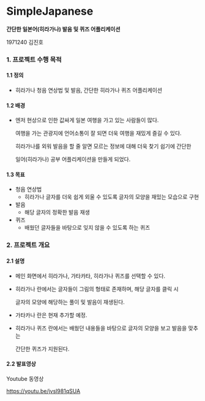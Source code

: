 # SimpleJapanese
**간단한 일본어(히라가나) 발음 및 퀴즈 어플리케이션**

1971240 김진호



### 1. 프로젝트 수행 목적

#### 1.1 정의

- 히라가나 청음 연상법 및 발음, 간단한 히라가나 퀴즈 어플리케이션

#### 1.2 배경

- 엔저 현상으로 인한 값싸게 일본 여행을 가고 있는 사람들이 많다.

  여행을 가는 관광지에 언어소통이 잘 되면 더욱 여행을 재밌게 즐길 수 있다.

  히라가나를 외워 발음을 할 줄 알면 모르는 정보에 대해 더욱 찾기 쉽기에 간단한

  일어(히라가나) 공부 어플리케이션을 만들게 되었다.

#### 1.3 목표

- 청음 연상법
  - 히라가나 글자를 더욱 쉽게 외울 수 있도록 글자의 모양을 재밌는 모습으로 구현
- 발음
  - 해당 글자의 정확한 발음 재생
- 퀴즈
  - 배웠던 글자들을 바탕으로 잊지 않을 수 있도록 하는 퀴즈

### 2. 프로젝트 개요

#### 2.1 설명

- 메인 화면에서 히라가나, 가타카타, 히라가나 퀴즈를 선택할 수 있다.

- 히라가나 란에서는 글자들이 그림의 형태로 존재하며, 해당 글자를 클릭 시

  글자의 모양에 해당하는 풀이 및 발음이 재생된다.

- 가타카나 란은 현재 추가할 예정.

- 히라가나 퀴즈 란에서는 배웠던 내용들을 바탕으로 글자의 모양을 보고 발음을 맞추는

  간단한 퀴즈가 지원된다.

#### 2.2 발표영상

Youtube 동영상

https://youtu.be/jvsl981qSUA

